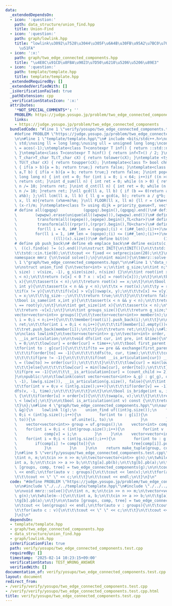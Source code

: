 ```yaml
---
data:
  _extendedDependsOn:
  - icon: ':question:'
    path: data_structure/union_find.hpp
    title: Union-Find
  - icon: ':question:'
    path: graph/lowlink.hpp
    title: "lowlink\u3092\u7528\u3044\u305F\u6A4B\u30FB\u95A2\u7BC0\u70B9\u306E\u691C\
      \u51FA"
  - icon: ':x:'
    path: graph/two_edge_connected_components.hpp
    title: "\u4E8C\u91CD\u8FBA\u9023\u7D50\u6210\u5206\u5206\u89E3"
  - icon: ':question:'
    path: template/template.hpp
    title: template/template.hpp
  _extendedRequiredBy: []
  _extendedVerifiedWith: []
  _isVerificationFailed: true
  _pathExtension: cpp
  _verificationStatusIcon: ':x:'
  attributes:
    '*NOT_SPECIAL_COMMENTS*': ''
    PROBLEM: https://judge.yosupo.jp/problem/two_edge_connected_components
    links:
    - https://judge.yosupo.jp/problem/two_edge_connected_components
  bundledCode: "#line 1 \"verify/yosupo/two_edge_connected_components.test.cpp\"\n\
    #define PROBLEM \"https://judge.yosupo.jp/problem/two_edge_connected_components\"\
    \n\n#line 1 \"template/template.hpp\"\n# include <bits/stdc++.h>\nusing namespace\
    \ std;\nusing ll = long long;\nusing ull = unsigned long long;\nconst double pi\
    \ = acos(-1);\ntemplate<class T>constexpr T inf() { return ::std::numeric_limits<T>::max();\
    \ }\ntemplate<class T>constexpr T hinf() { return inf<T>() / 2; }\ntemplate <typename\
    \ T_char>T_char TL(T_char cX) { return tolower(cX); }\ntemplate <typename T_char>T_char\
    \ TU(T_char cX) { return toupper(cX); }\ntemplate<class T> bool chmin(T& a,T b)\
    \ { if(a > b){a = b; return true;} return false; }\ntemplate<class T> bool chmax(T&\
    \ a,T b) { if(a < b){a = b; return true;} return false; }\nint popcnt(unsigned\
    \ long long n) { int cnt = 0; for (int i = 0; i < 64; i++)if ((n >> i) & 1)cnt++;\
    \ return cnt; }\nint d_sum(ll n) { int ret = 0; while (n > 0) { ret += n % 10;\
    \ n /= 10; }return ret; }\nint d_cnt(ll n) { int ret = 0; while (n > 0) { ret++;\
    \ n /= 10; }return ret; }\nll gcd(ll a, ll b) { if (b == 0)return a; return gcd(b,\
    \ a%b); };\nll lcm(ll a, ll b) { ll g = gcd(a, b); return a / g*b; };\nll MOD(ll\
    \ x, ll m){return (x%m+m)%m; }\nll FLOOR(ll x, ll m) {ll r = (x%m+m)%m; return\
    \ (x-r)/m; }\ntemplate<class T> using dijk = priority_queue<T, vector<T>, greater<T>>;\n\
    # define all(qpqpq)           (qpqpq).begin(),(qpqpq).end()\n# define UNIQUE(wpwpw)\
    \        (wpwpw).erase(unique(all((wpwpw))),(wpwpw).end())\n# define LOWER(epepe)\
    \         transform(all((epepe)),(epepe).begin(),TL<char>)\n# define UPPER(rprpr)\
    \         transform(all((rprpr)),(rprpr).begin(),TU<char>)\n# define rep(i,upupu)\
    \         for(ll i = 0, i##_len = (upupu);(i) < (i##_len);(i)++)\n# define reps(i,opopo)\
    \        for(ll i = 1, i##_len = (opopo);(i) <= (i##_len);(i)++)\n# define len(x)\
    \                ((ll)(x).size())\n# define bit(n)               (1LL << (n))\n\
    # define pb push_back\n# define eb emplace_back\n# define exists(c, e)       \
    \  ((c).find(e) != (c).end())\n\nstruct INIT{\n\tINIT(){\n\t\tstd::ios::sync_with_stdio(false);\n\
    \t\tstd::cin.tie(0);\n\t\tcout << fixed << setprecision(20);\n\t}\n}INIT;\n\n\
    namespace mmrz {\n\tvoid solve();\n}\n\nint main(){\n\tmmrz::solve();\n}\n#line\
    \ 1 \"graph/two_edge_connected_components.hpp\"\n\n#line 1 \"data_structure/union_find.hpp\"\
    \n\nstruct union_find {\n\tvector<int> v;\n\tint g_size;\n\tint n;\n\n\tunion_find(size_t\
    \ size) : v(size, -1), g_size(size), n(size) {}\n\n\tint root(int x){\n\t\tassert(x\
    \ < n);\n\t\treturn (v[x] < 0 ? x : v[x] = root(v[x]));\n\t}\n\n\tbool is_root(int\
    \ x){\n\t\tassert(x < n);\n\t\treturn root(x) == x;\n\t}\n\n\tbool unite(int x,\
    \ int y){\n\t\tassert(x < n && y < n);\n\t\tx = root(x);\n\t\ty = root(y);\n\t\
    \tif(x != y){\n\t\t\tif(v[x] > v[y])swap(x, y);\n\t\t\tv[x] += v[y];\n\t\t\tv[y]\
    \ = x;\n\t\t\tg_size--;\n\t\t\treturn true;\n\t\t}\n\t\treturn false;\n\t}\n\n\
    \tbool is_same(int x,int y){\n\t\tassert(x < n && y < n);\n\t\treturn root(x)\
    \ == root(y);\n\t}\n\n\tint get_size(int x){\n\t\tassert(x < n);\n\t\tx = root(x);\n\
    \t\treturn -v[x];\n\t}\n\n\tint groups_size(){\n\t\treturn g_size;\n\t}\n\n\t\
    vector<vector<int>> groups(){\n\t\tvector<vector<int>> member(n);\n\t\tfor(int\
    \ i = 0;i < n;i++){\n\t\t\tmember[root(i)].push_back(i);\n\t\t}\n\n\t\tvector<vector<int>>\
    \ ret;\n\t\tfor(int i = 0;i < n;i++){\n\t\t\tif(member[i].empty())continue;\n\t\
    \t\tret.push_back(member[i]);\n\t\t}\n\t\treturn ret;\n\t}\n};\n#line 1 \"graph/lowlink.hpp\"\
    \n\nclass lowlink{\n\tvector<vector<int>> g;\n\tvector<int> order, low;\n\tvector<bool>\
    \ __is_articulation;\n\n\tvoid dfs(int cur, int pre, int &time){\n\t\tint count_child\
    \ = 0;\n\t\tlow[cur] = order[cur] = time++;\n\t\tbool first_parent = true;\n\t\
    \tfor(int to : g[cur]){\n\t\t\tif(to == pre && exchange(first_parent, false))continue;\n\
    \t\t\tif(order[to] == -1){\n\t\t\t\tdfs(to, cur, time);\n\t\t\t\tcount_child++;\n\
    \t\t\t\tif(pre != -1){\n\t\t\t\t\tif(not __is_articulation[cur]) __is_articulation[cur]\
    \ = (low[to] >= order[cur]);\n\t\t\t\t}\n\t\t\t\tlow[cur] = min(low[cur], low[to]);\n\
    \t\t\t}else{\n\t\t\t\tlow[cur] = min(low[cur], order[to]);\n\t\t\t}\n\t\t}\n\t\
    \tif(pre == -1){\n\t\t\t__is_articulation[cur] = (count_child >= 2);\n\t\t}\n\t\
    }\n\npublic:\n\n\tlowlink(const vector<vector<int>> &_g) : g(_g), order(g.size(),\
    \ -1), low(g.size()), __is_articulation(g.size(), false){\n\t\tint time = 0;\n\
    \t\tfor(int v = 0;v < (int)g.size();v++){\n\t\t\tif(order[v] == -1){\n\t\t\t\t\
    dfs(v, -1, time);\n\t\t\t}\n\t\t}\n\t}\n\n\tbool is_bridge(int u, int v) const\
    \ {\n\t\tif(order[u] > order[v]){\n\t\t\tswap(u, v);\n\t\t}\n\t\treturn order[u]\
    \ < low[v];\n\t}\n\n\tbool is_articulation(int v) const {\n\t\treturn __is_articulation[v];\n\
    \t}\n};\n#line 4 \"graph/two_edge_connected_components.hpp\"\n\nauto two_edge_connected_components(vector<vector<int>>\
    \ &g){\n    lowlink l(g);\n    union_find uf((int)g.size());\n    for(int i =\
    \ 0;i < (int)g.size();i++){\n        for(int to : g[i]){\n            if(not l.is_bridge(i,\
    \ to)){\n                uf.unite(i, to);\n            }\n        }\n    }\n\n\
    \    vector<vector<int>> group = uf.groups();\n    vector<int> comp((int)g.size());\n\
    \    for(int i = 0;i < (int)group.size();i++){\n        for(int v : group[i]){\n\
    \            comp[v] = i;\n        }\n    }\n\n    vector<vector<int>> tree((int)group.size());\n\
    \    for(int i = 0;i < (int)g.size();i++){\n        for(int to : g[i]){\n    \
    \        if(comp[i] != comp[to]){\n                tree[comp[i]].push_back(comp[to]);\n\
    \            }\n        }\n    }\n\n    return make_tuple(group, comp, tree);\n\
    }\n#line 5 \"verify/yosupo/two_edge_connected_components.test.cpp\"\n\nvoid mmrz::solve(){\n\
    \tint n, m;\n\tcin >> n >> m;\n\tvector<vector<int>> g(n);\n\twhile(m--){\n\t\t\
    int a, b;\n\t\tcin >> a >> b;\n\t\tg[a].pb(b);\n\t\tg[b].pb(a);\n\t}\n\n\tauto\
    \ [groups, comp, tree] = two_edge_connected_components(g);\n\n\tcout << len(groups)\
    \ << endl;\n\tfor(auto v : groups){\n\t\tcout << len(v);\n\t\tfor(auto c : v){\n\
    \t\t\tcout << \" \" << c;\n\t\t}\n\t\tcout << endl;\n\t}\n}\n"
  code: "#define PROBLEM \"https://judge.yosupo.jp/problem/two_edge_connected_components\"\
    \n\n#include \"./../../template/template.hpp\"\n#include \"./../../graph/two_edge_connected_components.hpp\"\
    \n\nvoid mmrz::solve(){\n\tint n, m;\n\tcin >> n >> m;\n\tvector<vector<int>>\
    \ g(n);\n\twhile(m--){\n\t\tint a, b;\n\t\tcin >> a >> b;\n\t\tg[a].pb(b);\n\t\
    \tg[b].pb(a);\n\t}\n\n\tauto [groups, comp, tree] = two_edge_connected_components(g);\n\
    \n\tcout << len(groups) << endl;\n\tfor(auto v : groups){\n\t\tcout << len(v);\n\
    \t\tfor(auto c : v){\n\t\t\tcout << \" \" << c;\n\t\t}\n\t\tcout << endl;\n\t\
    }\n}\n"
  dependsOn:
  - template/template.hpp
  - graph/two_edge_connected_components.hpp
  - data_structure/union_find.hpp
  - graph/lowlink.hpp
  isVerificationFile: true
  path: verify/yosupo/two_edge_connected_components.test.cpp
  requiredBy: []
  timestamp: '2025-02-14 10:23:15+09:00'
  verificationStatus: TEST_WRONG_ANSWER
  verifiedWith: []
documentation_of: verify/yosupo/two_edge_connected_components.test.cpp
layout: document
redirect_from:
- /verify/verify/yosupo/two_edge_connected_components.test.cpp
- /verify/verify/yosupo/two_edge_connected_components.test.cpp.html
title: verify/yosupo/two_edge_connected_components.test.cpp
---
```

